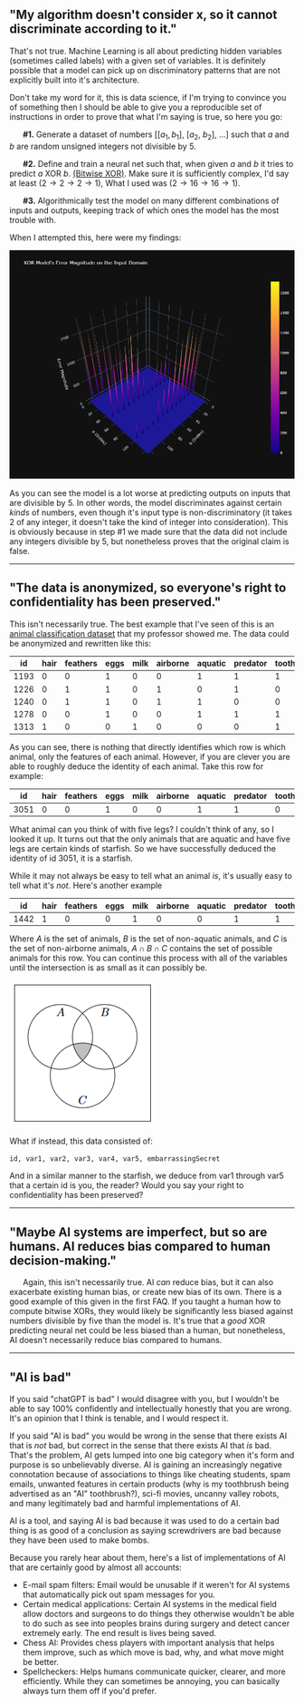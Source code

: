 ## "My algorithm doesn't consider x, so it cannot discriminate according to it."
That's not true. Machine Learning is all about predicting hidden variables (sometimes called labels) with a given set of variables. It is definitely possible that a model can pick up on discriminatory patterns that are not explicitly built into it's architecture.

Don't take my word for it, this is data science, if I'm trying to convince you of something then I should be able to give you a reproducible set of instructions in order to prove that what I'm saying is true, so here you go:

&nbsp;&nbsp;&nbsp;&nbsp;&nbsp;&nbsp;**\#1.** Generate a dataset of numbers [[$a_1, b_1$], [$a_2$, $b_2$], ...] such that $a$ and $b$ are random unsigned integers not divisible by 5.

&nbsp;&nbsp;&nbsp;&nbsp;&nbsp;&nbsp;**\#2.** Define and train a neural net such that, when given $a$ and $b$ it tries to predict $a$ XOR $b$. [(Bitwise XOR)](https://en.wikipedia.org/wiki/Bitwise_operation). Make sure it is sufficiently complex, I'd say at least $(2 \rightarrow 2 \rightarrow 2 \rightarrow 1)$, What I used was $(2 \rightarrow 16 \rightarrow 16 \rightarrow 1)$.

&nbsp;&nbsp;&nbsp;&nbsp;&nbsp;&nbsp;**\#3.** Algorithmically test the model on many different combinations of inputs and outputs, keeping track of which ones the model has the most trouble with.

When I attempted this, here were my findings:

![error_mag](../materials/error_magnitude.png)

As you can see the model is a lot worse at predicting outputs on inputs that are divisible by 5. In other words, the model discriminates against certain *kinds* of numbers, even though it's input type is non-discriminatory (it takes 2 of any integer, it doesn't take the kind of integer into consideration). This is obviously because in step \#1 we made sure that the data did not include any integers divisible by 5, but nonetheless proves that the original claim is false.

---
## "The data is anonymized, so everyone's right to confidentiality has been preserved."
This isn't necessarily true. The best example that I've seen of this is an [animal classification dataset](https://www.kaggle.com/datasets/uciml/zoo-animal-classification/data) that my professor showed me. The data could be anonymized and rewritten like this:

| id   | hair | feathers | eggs | milk | airborne | aquatic | predator | toothed | backbone | breathes | venomous | fins | legs | tail | domestic | catsize | class_type |
|------|------|----------|------|------|----------|---------|----------|---------|----------|----------|----------|------|------|------|----------|---------|------------|
| 1193 | 0    | 0        | 1    | 0    | 0        | 1       | 1        | 1       | 1        | 0        | 0        | 1    | 0    | 1    | 0        | 1       | 4          |
| 1226 | 0    | 1        | 1    | 0    | 1        | 0       | 1        | 0       | 1        | 1        | 0        | 0    | 2    | 1    | 0        | 0       | 2          |
| 1240 | 0    | 1        | 1    | 0    | 1        | 1       | 0        | 0       | 1        | 1        | 0        | 0    | 2    | 1    | 0        | 1       | 2          |
| 1278 | 0    | 0        | 1    | 0    | 0        | 1       | 1        | 1       | 1        | 0        | 0        | 1    | 0    | 1    | 0        | 1       | 4          |
| 1313 | 1    | 0        | 0    | 1    | 0        | 0       | 0        | 1       | 1        | 1        | 0        | 0    | 4    | 1    | 1        | 1       | 1          |

As you can see, there is nothing that directly identifies which row is which animal, only the features of each animal. However, if you are clever you are able to roughly deduce the identity of each animal. Take this row for example:

| id   | hair | feathers | eggs | milk | airborne | aquatic | predator | toothed | backbone | breathes | venomous | fins | legs | tail | domestic | catsize | class_type |
|------|------|----------|------|------|----------|---------|----------|---------|----------|----------|----------|------|------|------|----------|---------|------------|
| 3051 | 0    | 0        | 1    | 0    | 0        | 1       | 1        | 0       | 0        | 0        | 0        | 0    | 5    | 0    | 0        | 0       | 7          |

What animal can you think of with five legs? I couldn't think of any, so I looked it up. It turns out that the only animals that are aquatic and have five legs are certain kinds of starfish. So we have successfully deduced the identity of id 3051, it is a starfish. 

While it may not always be easy to tell what an animal *is*, it's usually easy to tell what it's *not*. Here's another example

| id   | hair | feathers | eggs | milk | airborne | aquatic | predator | toothed | backbone | breathes | venomous | fins | legs | tail | domestic | catsize | class_type |
|------|------|----------|------|------|----------|---------|----------|---------|----------|----------|----------|------|------|------|----------|---------|------------|
| 1442 | 1    | 0        | 0    | 1    | 0        | 0       | 1        | 1       | 1        | 1        | 0        | 0    | 2    | 0    | 1        | 1       | 1          |

Where $A$ is the set of animals, $B$ is the set of non-aquatic animals, and $C$ is the set of non-airborne animals, $A \cap B \cap C$ contains the set of possible animals for this row. You can continue this process with all of the variables until the intersection is as small as it can possibly be.

![venn](../materials/venn.png)

What if instead, this data consisted of:
```
id, var1, var2, var3, var4, var5, embarrassingSecret
```
And in a similar manner to the starfish, we deduce from var1 through var5 that a certain id is you, the reader? Would you say your right to confidentiality has been preserved?

---

## "Maybe AI systems are imperfect, but so are humans.  AI reduces bias compared to human decision-making."

&nbsp;&nbsp;&nbsp;&nbsp;&nbsp;&nbsp;Again, this isn't necessarily true. AI *can* reduce bias, but it can also exacerbate existing human bias, or create new bias of its own. There is a good example of this given in the first FAQ. If you taught a human how to compute bitwise XORs, they would likely be significantly less biased against numbers divisible by five than the model is. It's true that a *good* XOR predicting neural net could be less biased than a human, but nonetheless, AI doesn't necessarily reduce bias compared to humans.

---

## "AI is bad"

If you said "chatGPT is bad" I would disagree with you, but I wouldn't be able to say 100% confidently and intellectually honestly that you are wrong. It's an opinion that I think is tenable, and I would respect it.

If you said "AI is bad" you would be wrong in the sense that there exists AI that is *not* bad, but correct in the sense that there exists AI that *is* bad. That's the problem, AI gets lumped into one big category when it's form and purpose is so unbelievably diverse. AI is gaining an increasingly negative connotation because of associations to things like cheating students, spam emails, unwanted features in certain products (why is my toothbrush being advertised as an "AI" toothbrush?), sci-fi movies, uncanny valley robots, and many legitimately bad and harmful implementations of AI.

AI is a tool, and saying AI is bad because it was used to do a certain bad thing is as good of a conclusion as saying screwdrivers are bad because they have been used to make bombs.

Because you rarely hear about them, here's a list of implementations of AI that are certainly good by almost all accounts:
- E-mail spam filters: Email would be unusable if it weren't for AI systems that automatically pick out spam messages for you.
- Certain medical applications: Certain AI systems in the medical field allow doctors and surgeons to do things they otherwise wouldn't be able to do such as see into peoples brains during surgery and detect cancer extremely early. The end result is lives being saved.
- Chess AI: Provides chess players with important analysis that helps them improve, such as which move is bad, why, and what move might be better.
- Spellcheckers: Helps humans communicate quicker, clearer, and more efficiently. While they can sometimes be annoying, you can basically always turn them off if you'd prefer.